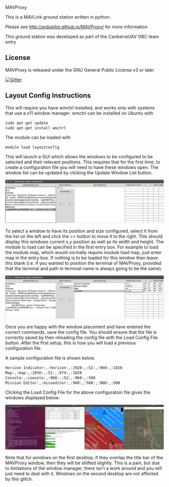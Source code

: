 MAVProxy

This is a MAVLink ground station written in python. 

Please see http://ardupilot.github.io/MAVProxy/ for more information

This ground station was developed as part of the CanberraUAV OBC team
entry

License
-------

MAVProxy is released under the GNU General Public License v3 or later

[![Gitter](https://badges.gitter.im/Join%20Chat.svg)](https://gitter.im/ArduPilot/MAVProxy?utm_source=badge&utm_medium=badge&utm_campaign=pr-badge&utm_content=badge)

Layout Config Instructions
---------------------------

This will require you have wmctrl installed, and works only with systems that use a x11 window manager. wmctrl can be installed on Ubuntu with
```
sudo apt-get update
sudo apt-get install wmctrl
```

The module can be loaded with
```
module load layoutconfig
```
This will launch a GUI which allows the windows to be configured to be selected and their relevant positions. This requires that for the first time, to create a configuration file you will need to have these windows open. The window list can be updated by clicking the Update Window List button.

![Image1](https://raw.githubusercontent.com/MonashUAS/MAVProxy/feature-layout-config/readmeImages/01.png)

To select a window to have its position and size configured, select it from the list on the left and click the >> button to move it to the right. This should display this windows current x,y position as well as its width and height. The module to load can be specified in the first entry box. For example to load the module map, which would normally require module load map, just enter map in the entry box. If nothing is to be loaded for this window then leave this blank (i.e. if you wanted to position the terminal of MAVProxy, provided that the terminal and path in terminal name is always going to be the same).

![Image2](https://raw.githubusercontent.com/MonashUAS/MAVProxy/feature-layout-config/readmeImages/02.png)

Once you are happy with the window placement and have entered the correct commands, save the config file. You should ensure that the file is correctly saved by then reloading the config file with the Load Config File button. After the first setup, this is how you will load a previous configuration file.

A sample configuration file is shown below.

```
Horizon Indicator:,:horizon:,:1920:,:52:,:960:,:1028
Map:,:map:,:2856:,:52:,:974:,:1028
Console:,:console:,:960:,:52:,:960:,:500
Mission Editor:,:misseditor:,:960:,:580:,:960:,:500

```

Clicking the Load Config File for the above configuratoin file gives the windows displayed below.

![Image3](https://raw.githubusercontent.com/MonashUAS/MAVProxy/feature-layout-config/readmeImages/03.png)

Note that for windows on the first desktop, if they overlap the title bar of the MAVProxy window, then they will be shifted slightly. This is a pain, but due to limitations of the window manager, there isn't a work around and you will just need to deal with it. Windows on the second desktop are not affected by this glitch.
